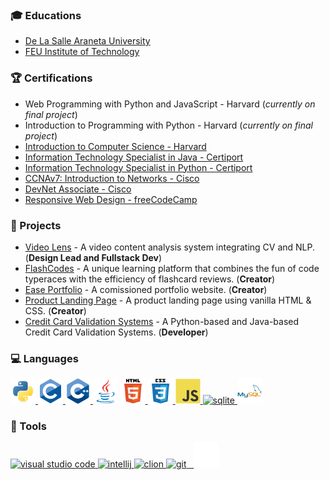 ### 🎓 Educations 
- [De La Salle Araneta University](https://dlsau.edu.ph/)
- [FEU Institute of Technology](https://www.feutech.edu.ph/)

### 🏆 Certifications
- Web Programming with Python and JavaScript - Harvard (_currently on final project_)
- Introduction to Programming with Python - Harvard (_currently on final project_)
- [Introduction to Computer Science - Harvard](https://cs50.harvard.edu/certificates/4f8cbb5a-5fd2-47a3-b546-2bd3b123dd7f)
- [Information Technology Specialist in Java - Certiport](https://www.credly.com/badges/f2355d50-390e-4535-b15b-08163ec493ad)
- [Information Technology Specialist in Python - Certiport](https://www.credly.com/badges/36949a25-3565-4135-b414-9477dc22ada2)
- [CCNAv7: Introduction to Networks - Cisco](https://www.credly.com/badges/8a82c881-038f-4b15-b9e6-c5fc62cc94fa)
- [DevNet Associate - Cisco](https://www.credly.com/badges/6ba4d0c9-9590-4e57-aa85-1e6f3410dc4a)
- [Responsive Web Design - freeCodeCamp](https://www.freecodecamp.org/certification/kylekce/responsive-web-design)

### 💼 Projects
- [Video Lens](https://github.com/starkproj/) - A video content analysis system integrating CV and NLP. (**Design Lead and Fullstack Dev**)
- [FlashCodes](https://flashcodes.fun/) - A unique learning platform that combines the fun of code typeraces with the efficiency of flashcard reviews. (**Creator**)
- [Ease Portfolio](https://ease-portfolio.netlify.app/) - A comissioned portfolio website. (**Creator**)
- [Product Landing Page](https://kylekce.github.io/freeCodeCamp-Projects/) - A product landing page using vanilla HTML & CSS. (**Creator**)
- [Credit Card Validation Systems](https://github.com/kylekce/Credit-Card-Validation-Systems/) - A Python-based and Java-based Credit Card Validation Systems. (**Developer**)

### 💻 Languages
<p>  
  <a href="https://www.python.org" target="_blank" rel="noopener noreferrer"> <img src="https://raw.githubusercontent.com/devicons/devicon/master/icons/python/python-original.svg" alt="python" width="40" height="40"/> </a> 
  <a href="https://www.cprogramming.com/" target="_blank" rel="noopener noreferrer"> <img src="https://raw.githubusercontent.com/devicons/devicon/master/icons/c/c-original.svg" alt="c" width="40" height="40"/> </a> 
  <a href="https://www.w3schools.com/cpp/" target="_blank" rel="noopener noreferrer"> <img src="https://raw.githubusercontent.com/devicons/devicon/master/icons/cplusplus/cplusplus-original.svg" alt="cplusplus" width="40" height="40"/> </a> 
  <a href="https://www.java.com" target="_blank" rel="noopener noreferrer"> <img src="https://raw.githubusercontent.com/devicons/devicon/master/icons/java/java-original.svg" alt="java" width="40" height="40"/></a>
  <a href="https://www.w3.org/html/" target="_blank"rel="noopener noreferrer"> <img src="https://raw.githubusercontent.com/devicons/devicon/master/icons/html5/html5-original-wordmark.svg" alt="html5" width="40" height="40"/> </a> 
  <a href="https://www.w3schools.com/css/" target="_blank" rel="noopener noreferrer"> <img src="https://raw.githubusercontent.com/devicons/devicon/master/icons/css3/css3-original-wordmark.svg" alt="css3" width="40" height="40"/> </a> 
  <a href="https://developer.mozilla.org/en-US/docs/Web/JavaScript" target="_blank" rel="noopener noreferrer"> <img src="https://raw.githubusercontent.com/devicons/devicon/master/icons/javascript/javascript-original.svg" alt="javascript" width="40" height="40"/> </a> 
  <a href="https://www.sqlite.org/" target="_blank" rel="noopener noreferrer"> <img src="https://www.vectorlogo.zone/logos/sqlite/sqlite-icon.svg" alt="sqlite" width="40" height="40"/> </a>
  <a href="https://www.mysql.com/" target="_blank" rel="noopener noreferrer"> <img src="https://raw.githubusercontent.com/devicons/devicon/master/icons/mysql/mysql-original-wordmark.svg" alt="mysql" width="40" height="40"/> </a>
</p>

### 🔧 Tools
<p> 
  <a href="https://visualstudio.microsoft.com/" target="_blank" rel="noopener noreferrer"> <img src="https://upload.wikimedia.org/wikipedia/commons/9/9a/Visual_Studio_Code_1.35_icon.svg" alt="visual studio code" width="40" height="40"/> </a> 
  <a href="https://www.jetbrains.com/idea/" target="_blank" rel="noopener noreferrer"> <img src="https://upload.wikimedia.org/wikipedia/commons/9/9c/IntelliJ_IDEA_Icon.svg" alt="intellij" width="40" height="40"/> </a>
  <a href="https://www.jetbrains.com/clion/" target="_blank" rel="noopener noreferrer"> <img src="https://upload.wikimedia.org/wikipedia/commons/6/62/Clion.svg" alt="clion" width="40" height="40"/> </a>
  <a href="https://git-scm.com/" target="_blank" rel="noopener noreferrer"> <img src="https://git-scm.com/images/logos/downloads/Git-Icon-1788C.svg" alt="git" width="40" height="40"/> </a>
  <a href="https://github.com/" target="_blank" rel="noopener noreferrer"> &nbsp; <img src="github.png" alt="github" width="40" height="40"/> </a>
</p>
